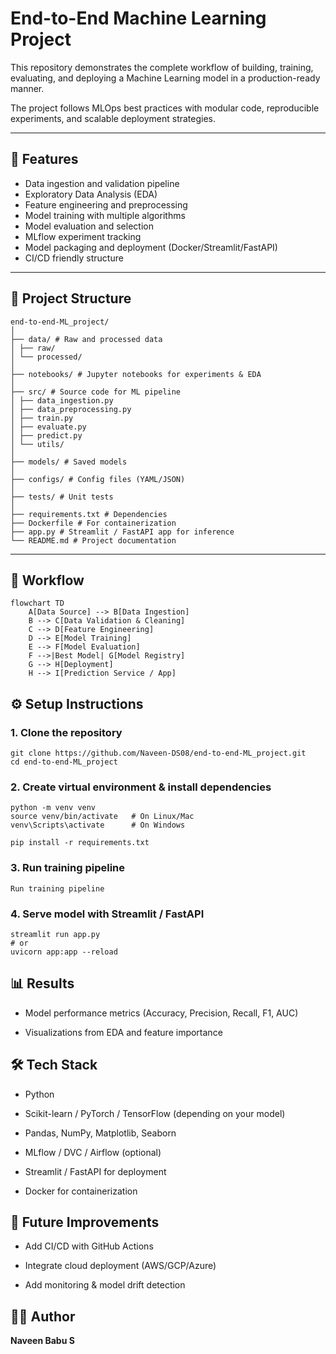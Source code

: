 # End-to-End Machine Learning Project

This repository demonstrates the complete workflow of building, training, evaluating, and deploying a Machine Learning model in a production-ready manner.  

The project follows MLOps best practices with modular code, reproducible experiments, and scalable deployment strategies.

---

## 🚀 Features
- Data ingestion and validation pipeline  
- Exploratory Data Analysis (EDA)  
- Feature engineering and preprocessing  
- Model training with multiple algorithms  
- Model evaluation and selection  
- MLflow experiment tracking  
- Model packaging and deployment (Docker/Streamlit/FastAPI)  
- CI/CD friendly structure  

---

## 📂 Project Structure
```
end-to-end-ML_project/
│
├── data/ # Raw and processed data
│ ├── raw/
│ └── processed/
│
├── notebooks/ # Jupyter notebooks for experiments & EDA
│
├── src/ # Source code for ML pipeline
│ ├── data_ingestion.py
│ ├── data_preprocessing.py
│ ├── train.py
│ ├── evaluate.py
│ ├── predict.py
│ └── utils/
│
├── models/ # Saved models
│
├── configs/ # Config files (YAML/JSON)
│
├── tests/ # Unit tests
│
├── requirements.txt # Dependencies
├── Dockerfile # For containerization
├── app.py # Streamlit / FastAPI app for inference
└── README.md # Project documentation
```

---

## 🔄 Workflow

```mermaid
flowchart TD
    A[Data Source] --> B[Data Ingestion]
    B --> C[Data Validation & Cleaning]
    C --> D[Feature Engineering]
    D --> E[Model Training]
    E --> F[Model Evaluation]
    F -->|Best Model| G[Model Registry]
    G --> H[Deployment]
    H --> I[Prediction Service / App]
```

## ⚙️ Setup Instructions

### 1. Clone the repository
```
git clone https://github.com/Naveen-DS08/end-to-end-ML_project.git
cd end-to-end-ML_project
```

### 2. Create virtual environment & install dependencies
```
python -m venv venv
source venv/bin/activate   # On Linux/Mac
venv\Scripts\activate      # On Windows

pip install -r requirements.txt
```

### 3. Run training pipeline
```
Run training pipeline
```

### 4. Serve model with Streamlit / FastAPI
```
streamlit run app.py
# or
uvicorn app:app --reload

```

## 📊 Results

- Model performance metrics (Accuracy, Precision, Recall, F1, AUC)

- Visualizations from EDA and feature importance

## 🛠️ Tech Stack

- Python

- Scikit-learn / PyTorch / TensorFlow (depending on your model)

- Pandas, NumPy, Matplotlib, Seaborn

- MLflow / DVC / Airflow (optional)

- Streamlit / FastAPI for deployment

- Docker for containerization

## 📌 Future Improvements

- Add CI/CD with GitHub Actions

- Integrate cloud deployment (AWS/GCP/Azure)

- Add monitoring & model drift detection

## 👨‍💻 Author

**Naveen Babu S**
